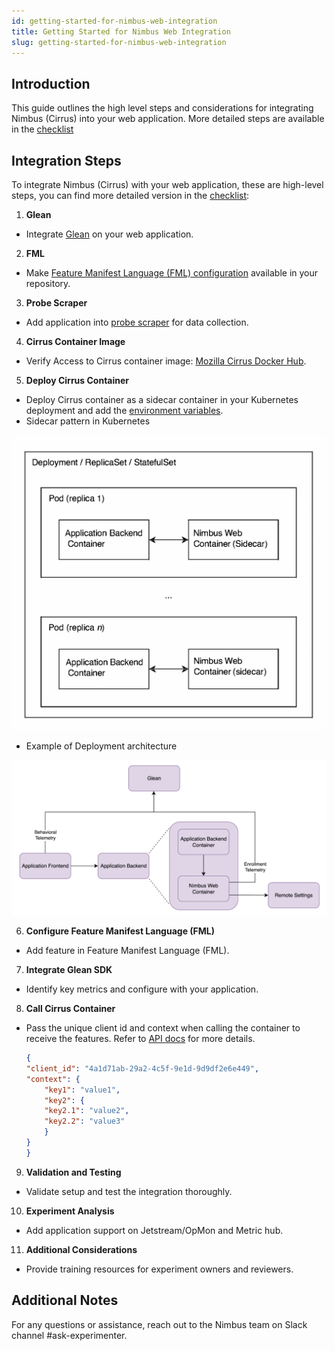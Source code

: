 ```yaml
---
id: getting-started-for-nimbus-web-integration
title: Getting Started for Nimbus Web Integration
slug: getting-started-for-nimbus-web-integration
---
```


## Introduction

This guide outlines the high level steps and considerations for integrating Nimbus (Cirrus) into your web application. More detailed steps are available in the [checklist](https://docs.google.com/document/d/1GyO3o81RxrfXdN0oLz__6F0S3eCPbLKx5nHmDyv5i34/copy?usp=sharing)


## Integration Steps
To integrate Nimbus (Cirrus) with your web application, these are high-level steps, you can find more detailed version in the [checklist](https://docs.google.com/document/d/1GyO3o81RxrfXdN0oLz__6F0S3eCPbLKx5nHmDyv5i34/copy?usp=sharing):

1. **Glean**
- Integrate [Glean](https://docs.telemetry.mozilla.org/concepts/glean/glean.html) on your web application.

2. **FML**
- Make [Feature Manifest Language (FML) configuration](https://experimenter.info/fml-spec#introducing-the-fml)   available in your repository.

3. **Probe Scraper**
- Add application into [probe scraper](https://mozilla.github.io/glean/book/user/adding-glean-to-your-project/enable-data-ingestion.html#add-your-product-to-probe-scraper) for data collection.

4. **Cirrus Container Image**
- Verify Access to Cirrus container image: [Mozilla Cirrus Docker Hub](https://hub.docker.com/r/mozilla/cirrus/tags).

5. **Deploy Cirrus Container**
- Deploy Cirrus container as a sidecar container in your Kubernetes deployment and add the [environment variables](https://github.com/mozilla/experimenter/tree/main/cirrus#environment-setup).
- Sidecar pattern in Kubernetes
<img src="/img/nimbus-on-web/sidecar-pattern-kubernetes.png"  alt="Sidecar pattern in Kubernetes" className="img-lg" />

- Example of Deployment architecture
<img src="/img/nimbus-on-web/deployment-architecture-example.png" alt="Example of Deployment architecture" className="img-lg" />

6. **Configure Feature Manifest Language (FML)**
- Add feature in Feature Manifest Language (FML).

7. **Integrate Glean SDK**
- Identify key metrics and configure with your application.

8. **Call Cirrus Container**
- Pass the unique client id and context when calling the container to receive the features. Refer to [API docs](https://github.com/mozilla/experimenter/tree/main/cirrus) for more details.
    ```json
    {
    "client_id": "4a1d71ab-29a2-4c5f-9e1d-9d9df2e6e449",
    "context": {
        "key1": "value1",
        "key2": {
        "key2.1": "value2",
        "key2.2": "value3"
        }
    }
    }
    ```

9. **Validation and Testing**
- Validate setup and test the integration thoroughly.

10. **Experiment Analysis**
- Add application support on Jetstream/OpMon and Metric hub.

11. **Additional Considerations**
- Provide training resources for experiment owners and reviewers.

## Additional Notes

For any questions or assistance, reach out to the Nimbus team on Slack channel #ask-experimenter.
